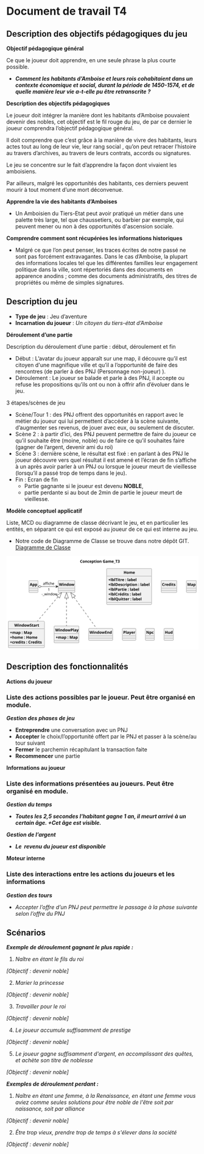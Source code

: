 ﻿# Document de travail T4

## Description des objectifs pédagogiques du jeu
**Objectif pédagogique général**

Ce que le joueur doit apprendre, en une seule phrase la plus courte possible.

- ***Comment les habitants d’Amboise et leurs rois cohabitaient dans un contexte économique et social, durant la période de 1450-1574, et de quelle manière leur vie a-t-elle pu être retranscrite ?***

**Description des objectifs pédagogiques**

Le joueur doit intégrer la manière dont les habitants d’Amboise pouvaient devenir des nobles, cet objectif est le fil rouge du jeu, de par ce dernier le joueur comprendra l’objectif pédagogique général.

Il doit comprendre que c’est grâce à la manière de vivre des habitants, leurs actes tout au long de leur vie, leur rang social , qu’on peut retracer l’histoire au travers d’archives, au travers de leurs contrats, accords ou signatures.

Le jeu se concentre sur le fait d’apprendre la façon dont vivaient les amboisiens.

Par ailleurs, malgré les opportunités des habitants, ces derniers peuvent mourir à tout moment d’une mort déconvenue.

**Apprendre la vie des habitants d’Amboises**

- Un Amboisien du Tiers-Etat peut avoir pratiqué un métier dans une palette très large, tel que chaussetiers, ou barbier par exemple, qui peuvent mener ou non à des opportunités d'ascension sociale.

**Comprendre comment sont récupérées les informations historiques**

- Malgré ce que l’on peut penser, les traces écrites de notre passé ne sont pas forcément extravagantes. Dans le cas d’Amboise, la plupart des informations locales tel que les différentes familles leur engagement politique dans la ville, sont répertoriés dans des documents en apparence anodins ; comme des documents administratifs, des titres de propriétés ou même de simples signatures.

## Description du jeu

- **Type de jeu** : Jeu d’aventure
- **Incarnation du joueur** : *Un citoyen du tiers-état d’Amboise*

**Déroulement d’une partie**

Description du déroulement d’une partie : début, déroulement et fin

- Début : L’avatar du joueur apparaît sur une map, il découvre qu’il est citoyen d'une magnifique ville et qu’il a l’opportunité de faire des rencontres (de parler à des PNJ (Personnage non-joueur) ).
- Déroulement : Le joueur se balade et parle à des PNJ, il accepte ou refuse les propositions qu’ils ont ou non à offrir afin d’évoluer dans le jeu. 

3 étapes/scènes de jeu

- Scène/Tour 1 : des PNJ offrent des opportunités en rapport avec le métier du joueur qui lui permettent d’accéder à la scène suivante, d’augmenter ses revenus, de jouer avec eux, ou seulement de discuter.
- Scène 2 : à partir d’ici, des PNJ peuvent permettre de faire du joueur ce qu’il souhaite être (moine, noble) ou de faire ce qu’il souhaites faire (gagner de l’argent, devenir ami du roi)
- Scène 3 : dernière scène, le résultat est fixé : en parlant à des PNJ le joueur découvre vers quel résultat il est amené et l’écran de fin s’affiche à un après avoir parler à un PNJ ou lorsque le joueur meurt de vieillesse (lorsqu’il a passé trop de temps dans le jeu).
- Fin : Ecran de fin
  - Partie gagnante si le joueur est devenu **NOBLE**, 
  - partie perdante si au bout de 2min de partie le joueur meurt de vieillesse.

**Modèle conceptuel applicatif**

Liste, MCD ou diagramme de classe décrivant le jeu, et en particulier les entités, en séparant ce qui est exposé au joueur de ce qui est interne au jeu.

- Notre code de Diagramme de Classe se trouve dans notre dépôt GIT. [Diagramme de Classe](https://git.unistra.fr/auskour/t3-mod-23-b/-/blob/main/Conception/Game.puml?ref_type=heads)

![Diagramme de Classe](./Conception/Game.svg)


## Description des fonctionnalités 

**Actions du joueur**

### Liste des actions possibles par le joueur. Peut être organisé en module.

***Gestion des phases de jeu***

- **Entreprendre** une conversation avec un PNJ
- **Accepter** le choix/l’opportunité offert par le PNJ et passer à la scène/au tour suivant
- **Fermer** le parchemin récapitulant la transaction faite
- **Recommencer** une partie

**Informations au joueur**

### Liste des informations présentées au joueurs. Peut être organisé en module.

***Gestion du temps***

- ***Toutes les 2,5 secondes l'habitant gagne 1 an, il meurt arrivé à un certain âge. +Cet âge est visible.***

***Gestion de l’argent***

- ***Le  revenu du joueur est disponible***

**Moteur interne**

### Liste des interactions entre les actions du joueurs et les informations

***Gestion des tours***

- *Accepter l’offre d’un PNJ peut permettre le passage à la phase suivante selon l’offre du PNJ*

## Scénarios

***Exemple de déroulement gagnant le plus rapide :*** 

1. *Naître en étant le fils du roi*

*[Objectif : devenir noble]*


2. *Marier la princesse*

*[Objectif : devenir noble]*


3. *Travailler pour le roi*

*[Objectif : devenir noble]*


4. *Le joueur accumule suffisamment de prestige*

*[Objectif : devenir noble]*

5. *Le joueur gagne suffisamment d'argent, en accomplissant des quêtes, et achète son titre de noblesse* 

*[Objectif : devenir noble]*

***Exemples de déroulement perdant :***

1. *Naître en étant une femme, à la Renaissance, en étant une femme vous aviez comme seules solutions pour être noble de l'être soit par naissance, soit par alliance*

*[Objectif : devenir noble]*


2. *Être trop vieux, prendre trop de temps à s'élever dans la société*

*[Objectif : devenir noble]*